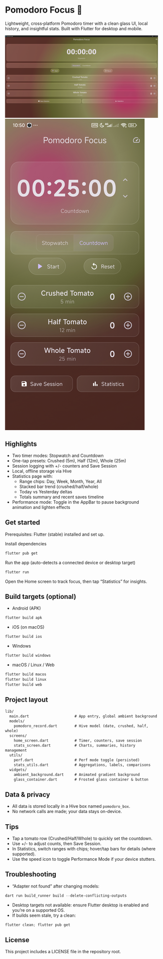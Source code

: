# Pomodoro Focus 🍅

Lightweight, cross‑platform Pomodoro timer with a clean glass UI, local history, and insightful stats. Built with Flutter for desktop and mobile.

![Windows Version](./homepage/img/Screenshot%202025-08-09%20004729.png)
![Android Version](./homepage/img/Screenshot_2025-08-08-22-50-14-995_com.example.po.jpg)

## Highlights

- Two timer modes: Stopwatch and Countdown
- One-tap presets: Crushed (5m), Half (12m), Whole (25m)
- Session logging with +/- counters and Save Session
- Local, offline storage via Hive
- Statistics page with:
  - Range chips: Day, Week, Month, Year, All
  - Stacked bar trend (crushed/half/whole)
  - Today vs Yesterday deltas
  - Totals summary and recent saves timeline
- Performance mode: Toggle in the AppBar to pause background animation and lighten effects

## Get started

Prerequisites: Flutter (stable) installed and set up.

Install dependencies

```powershell
flutter pub get
```

Run the app (auto-detects a connected device or desktop target)

```powershell
flutter run
```

Open the Home screen to track focus, then tap “Statistics” for insights.

## Build targets (optional)

- Android (APK)

```powershell
flutter build apk
```

- iOS (on macOS)

```powershell
flutter build ios
```

- Windows

```powershell
flutter build windows
```

- macOS / Linux / Web

```powershell
flutter build macos
flutter build linux
flutter build web
```

## Project layout

```
lib/
  main.dart                     # App entry, global ambient background
  models/
    pomodoro_record.dart        # Hive model (date, crushed, half, whole)
  screens/
    home_screen.dart            # Timer, counters, save session
    stats_screen.dart           # Charts, summaries, history management
  utils/
    perf.dart                   # Perf mode toggle (persisted)
    stats_utils.dart            # Aggregations, labels, comparisons
  widgets/
    ambient_background.dart     # Animated gradient background
    glass_container.dart        # Frosted glass container & button
```

## Data & privacy

- All data is stored locally in a Hive box named `pomodoro_box`.
- No network calls are made; your data stays on-device.

## Tips

- Tap a tomato row (Crushed/Half/Whole) to quickly set the countdown.
- Use +/- to adjust counts, then Save Session.
- In Statistics, switch ranges with chips; hover/tap bars for details (where supported).
- Use the speed icon to toggle Performance Mode if your device stutters.

## Troubleshooting

- “Adapter not found” after changing models:

```powershell
dart run build_runner build --delete-conflicting-outputs
```

- Desktop targets not available: ensure Flutter desktop is enabled and you’re on a supported OS.
- If builds seem stale, try a clean:

```powershell
flutter clean; flutter pub get
```

## License

This project includes a LICENSE file in the repository root.

